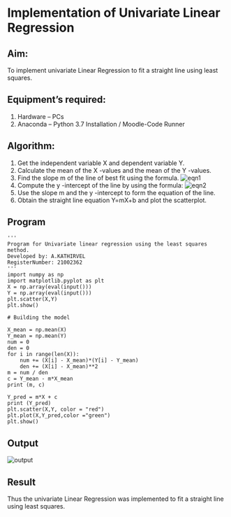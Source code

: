 # Implementation of Univariate Linear Regression
## Aim:
To implement univariate Linear Regression to fit a straight line using least squares.
## Equipment’s required:
1.	Hardware – PCs
2.	Anaconda – Python 3.7 Installation / Moodle-Code Runner
## Algorithm:
1.	Get the independent variable X and dependent variable Y.
2.	Calculate the mean of the X -values and the mean of the Y -values.
3.	Find the slope m of the line of best fit using the formula.
 ![eqn1](./eq1.jpg)
4.	Compute the y -intercept of the line by using the formula:
![eqn2](./eq2.jpg)  
5.	Use the slope m and the y -intercept to form the equation of the line.
6.	Obtain the straight line equation Y=mX+b and plot the scatterplot.
## Program
~~~
''' 
Program for Univariate linear regression using the least squares method.
Developed by: A.KATHIRVEL
RegisterNumber: 21002362
'''
import numpy as np
import matplotlib.pyplot as plt
X = np.array(eval(input()))
Y = np.array(eval(input()))
plt.scatter(X,Y)
plt.show()

# Building the model

X_mean = np.mean(X)
Y_mean = np.mean(Y)
num = 0
den = 0
for i in range(len(X)):
	num += (X[i] - X_mean)*(Y[i] - Y_mean)
	den += (X[i] - X_mean)**2
m = num / den
c = Y_mean - m*X_mean
print (m, c)

Y_pred = m*X + c
print (Y_pred)
plt.scatter(X,Y, color = "red")
plt.plot(X,Y_pred,color ="green")
plt.show()
~~~








## Output
![output](https://github.com/vijay21500269/Univariate-Linear-Regression/blob/main/Screenshot%20(36).png)
## Result
Thus the univariate Linear Regression was implemented to fit a straight line using least squares.
